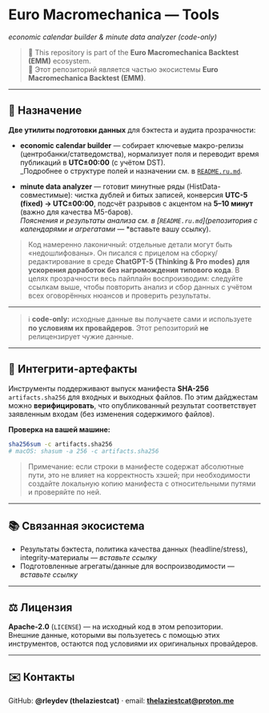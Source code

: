 # Euro Macromechanica — Tools  
*economic calendar builder & minute data analyzer (code-only)*

> 🧭 This repository is part of the **Euro Macromechanica Backtest (EMM)** ecosystem.  
> 🧭 Этот репозиторий является частью экосистемы **Euro Macromechanica Backtest (EMM)**.

---

## 🧭 Назначение
**Две утилиты подготовки данных** для бэктеста и аудита прозрачности:

- **economic calendar builder** — собирает ключевые макро-релизы (центробанки/статведомства), нормализует поля и переводит время публикаций в **UTC±00:00** (с учётом DST).  
  _Подробнее о структуре полей и назначении см. в [`README.ru.md`](https://github.com/rleydev/euro-macromechanica-backtest-data/tree/main/economic_calendars/README.md).

- **minute data analyzer** — готовит минутные ряды (HistData-совместимые): чистка дублей и битых записей, конверсия **UTC-5 (fixed) → UTC±00:00**, подсчёт разрывов с акцентом на **5–10 минут** (важно для качества M5-баров).  
  _Пояснения и результаты анализа см. в [`README.ru.md`](репозитория с календарями и агрегатами —_ *вставьте вашу ссылку).

> Код намеренно лаконичный: отдельные детали могут быть «недошлифованы». Он писалcя с прицелом на сборку/редактирование в среде **ChatGPT-5 (Thinking & Pro modes)** **для ускорения доработок без нагромождения типового кода**. В целях прозрачности весь пайплайн воспроизводим: следуйте ссылкам выше, чтобы повторить анализ и сбор данных с учётом всех оговорённых нюансов и проверить результаты. 

---

> ℹ️ **code-only:** исходные данные вы получаете сами и используете **по условиям их провайдеров**. Этот репозиторий **не** релицензирует чужие данные.

---

## 🔐 Интегрити-артефакты
Инструменты поддерживают выпуск манифеста **SHA-256** `artifacts.sha256` для входных и выходных файлов. По этим дайджестам можно **верифицировать**, что опубликованный результат соответствует заявленным входам (без изменения содержимого файлов).

**Проверка на вашей машине:**
```bash
sha256sum -c artifacts.sha256
# macOS: shasum -a 256 -c artifacts.sha256
```
> Примечание: если строки в манифесте содержат абсолютные пути, это не влияет на корректность хэшей; при необходимости создайте локальную копию манифеста с относительными путями и проверяйте по ней.

---

## 📚 Связанная экосистема
- Результаты бэктеста, политика качества данных (headline/stress), integrity-материалы — *вставьте ссылку*  
- Подготовленные агрегаты/данные для воспроизводимости — *вставьте ссылку*

---

## ⚖️ Лицензия
**Apache-2.0** (`LICENSE`) — на исходный код в этом репозитории.  
Внешние данные, которыми вы пользуетесь с помощью этих инструментов, остаются под условиями их оригинальных провайдеров.

---

## ✉️ Контакты
GitHub: **@rleydev (thelaziestcat)** · email: **thelaziestcat@proton.me**
